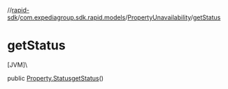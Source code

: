//[rapid-sdk](../../../index.md)/[com.expediagroup.sdk.rapid.models](../index.md)/[PropertyUnavailability](index.md)/[getStatus](get-status.md)

# getStatus

[JVM]\

public [Property.Status](../-property/-status/index.md)[getStatus](get-status.md)()
